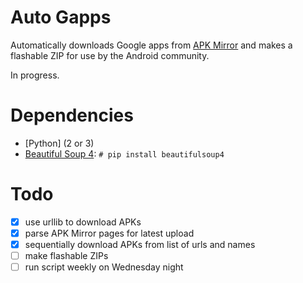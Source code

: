 # Auto Gapps
Automatically downloads Google apps from [APK Mirror](https://apkmirror.com) and makes a flashable ZIP for use by the Android community.

In progress.


# Dependencies
- [Python] (2 or 3)
- [Beautiful Soup 4](http://www.crummy.com/software/BeautifulSoup/): `# pip install beautifulsoup4`


# Todo
- [x] use urllib to download APKs
- [x] parse APK Mirror pages for latest upload
- [x] sequentially download APKs from list of urls and names
- [ ] make flashable ZIPs
- [ ] run script weekly on Wednesday night
